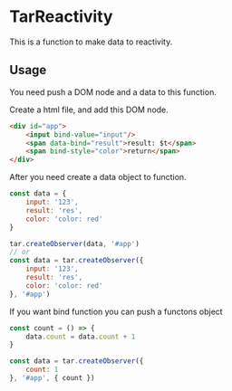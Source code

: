 # TarReactivity

This is a function to make data to reactivity.

## Usage

You need push a DOM node and a data to this function.

Create a html file, and add this DOM node.

```html
<div id="app">
    <input bind-value="input"/>
    <span data-bind="result">result: $t</span>
    <span bind-style="color">return</span>
</div>
```
After you need create a data object to function.

```javascript
const data = {
    input: '123',
    result: 'res',
    color: 'color: red'
}

tar.createObserver(data, '#app')
// or
const data = tar.createObserver({
    input: '123',
    result: 'res',
    color: 'color: red'
}, '#app')
```

If you want bind function you can push a functons object

```javascript
const count = () => {
    data.count = data.count + 1
}

const data = tar.createObserver({
    count: 1
}, '#app', { count })
```